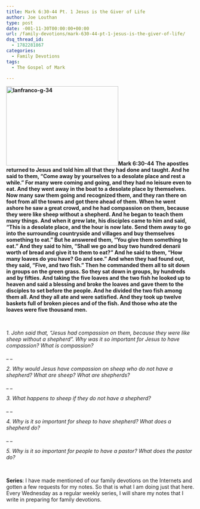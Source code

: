 ```yaml
---
title: Mark 6:30-44 Pt. 1 Jesus is the Giver of Life
author: Joe Louthan
type: post
date: -001-11-30T00:00:00+00:00
url: /family-devotions/mark-630-44-pt-1-jesus-is-the-giver-of-life/
dsq_thread_id:
  - 1782281867
categories:
  - Family Devotions
tags:
  - The Gospel of Mark

---
```

**<img class="alignright size-thumbnail wp-image-2089" alt="lanfranco-g-34" src="https://i1.wp.com/theologic.us/wp-content/uploads/2013/06/lanfranco-g-34.jpg?resize=300%2C212" width="300" height="212" srcset="https://i1.wp.com/theologic.us/wp-content/uploads/2013/06/lanfranco-g-34.jpg?resize=300%2C212 300w, https://i1.wp.com/theologic.us/wp-content/uploads/2013/06/lanfranco-g-34.jpg?resize=400%2C283 400w, https://i1.wp.com/theologic.us/wp-content/uploads/2013/06/lanfranco-g-34.jpg?w=489 489w" sizes="(max-width: 300px) 100vw, 300px" data-recalc-dims="1" />Mark 6:30-44** **The apostles returned to Jesus and told him all that they had done and taught. And he said to them, “Come away by yourselves to a desolate place and rest a while.” For many were coming and going, and they had no leisure even to eat. And they went away in the boat to a desolate place by themselves. Now many saw them going and recognized them, and they ran there on foot from all the towns and got there ahead of them. When he went ashore he saw a great crowd, and he had compassion on them, because they were like sheep without a shepherd. And he began to teach them many things. And when it grew late, his disciples came to him and said, “This is a desolate place, and the hour is now late. Send them away to go into the surrounding countryside and villages and buy themselves something to eat.” But he answered them, “You give them something to eat.” And they said to him, “Shall we go and buy two hundred denarii worth of bread and give it to them to eat?” And he said to them, “How many loaves do you have? Go and see.” And when they had found out, they said, “Five, and two fish.” Then he commanded them all to sit down in groups on the green grass. So they sat down in groups, by hundreds and by fifties. And taking the five loaves and the two fish he looked up to heaven and said a blessing and broke the loaves and gave them to the disciples to set before the people. And he divided the two fish among them all. And they all ate and were satisfied. And they took up twelve baskets full of broken pieces and of the fish. And those who ate the loaves were five thousand men.**

&nbsp;

_1. John said that, &#8220;Jesus had compassion on them, because they were like sheep without a shepherd&#8221;. Why was it so important for Jesus to have compassion? What is compassion?_

_ _

_2. Why would Jesus have compassion on sheep who do not have a shepherd? What are sheep? What are shepherds?_ 

_ _

_3. What happens to sheep if they do not have a shepherd?_

_ _

_4. Why is it so important for sheep to have shepherd? What does a shepherd do?_

_ _

_5. Why is it so important for people to have a pastor? What does the pastor do?_

&nbsp;

**Series**: I have made mentioned of our family devotions on the Internets and gotten a few requests for my notes. So that is what I am doing just that here. Every Wednesday as a regular weekly series, I will share my notes that I write in preparing for family devotions.